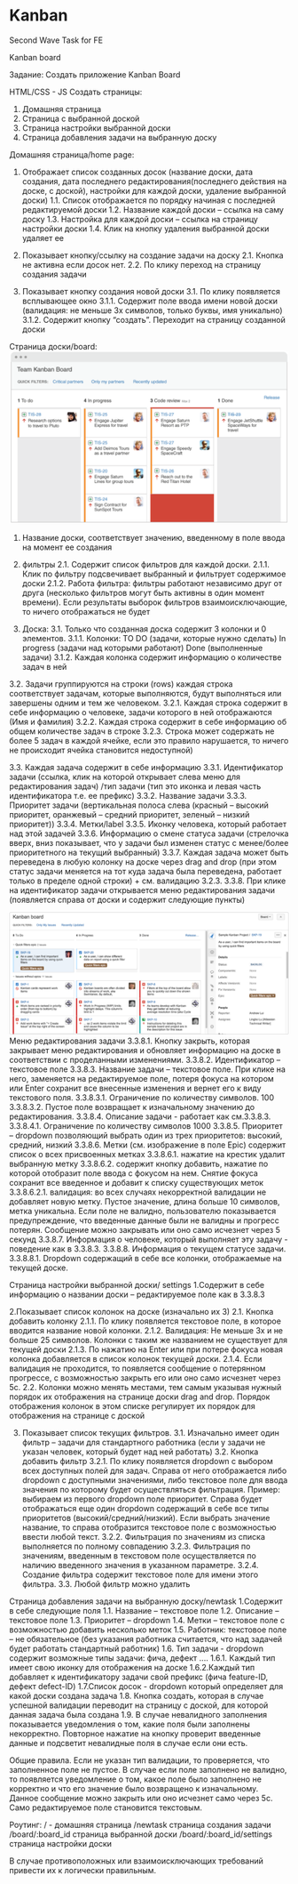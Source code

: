 # Kanban
Second Wave Task for FE

Kanban board

Задание: Создать приложение Kanban Board

HTML/CSS	-	JS
Создать страницы:
1.	Домашняя страница
2.	Страница с выбранной доской
3.	Страница настройки выбранной доски
4.	Страница добавления задачи на выбранную доску

Домашняя страница/home page:
1. Отображает список созданных досок (название доски, дата создания, дата последнего редактирования(последнего действия на доске, с доской), настройки для каждой доски, удаление выбранной доски)
1.1. Список отображается по порядку начиная с последней редактируемой доски
1.2. Название каждой доски – ссылка на саму доску
1.3. Настройка для каждой доски – ссылка на страницу настройки доски
1.4. Клик на кнопку удаления выбранной доски удаляет ее

2. Показывает кнопку/ссылку на создание задачи на доску 
2.1.  Кнопка не активна если досок нет.
2.2. По клику переход на страницу создания задачи

3. Показывает кнопку создания новой доски
3.1. По клику появляется всплывающее окно
3.1.1. Содержит поле ввода имени новой доски (валидация: не меньше 3х символов, только буквы, имя уникально)
3.1.2. Содержит кнопку “создать”. Переходит на страницу созданной доски

Страница доски/board:
![](images/boardPage.png)
1. Название доски, соответствует значению, введенному в поле ввода на момент ее создания

2. фильтры
2.1. Содержит список фильтров для каждой доски. 
2.1.1. Клик по фильтру подсвечивает выбранный и фильтрует содержимое доски
2.1.2. Работа фильтра: фильтры работают независимо друг от друга (несколько фильтров могут быть активны в один момент времени). Если результаты выборок фильтров взаимоисключающие, то ничего отображаться не будет

3. Доска:
3.1. Только что созданная доска содержит 3 колонки и 0 элементов.
3.1.1. Колонки: TO DO (задачи, которые нужно сделать) In progress (задачи над которыми работают) Done (выполненные задачи)
3.1.2. Каждая колонка содержит информацию о количестве задач в ней

3.2. Задачи группируются на строки (rows) каждая строка соответствует задачам, которые выполняются, будут выполняться или завершены одним и тем же человеком.
3.2.1. Каждая строка содержит в себе информацию о человеке, задачи которого в ней отображаются (Имя и фамилия)
3.2.2. Каждая строка содержит в себе информацию об общем количестве задач в строке
3.2.3. Строка может содержать не более 5 задач в каждой ячейке, если это правило нарушается, то ничего не происходит ячейка становится недоступной)

3.3. Каждая задача содержит в себе информацию
3.3.1. Идентификатор задачи (ссылка, клик на которой открывает слева меню для редактирования задач) /тип задачи (тип это иконка и левая часть идентификатора т.е. ее префикс)
3.3.2. Название задачи
3.3.3. Приоритет задачи (вертикальная полоса слева (красный – высокий приоритет, оранжевый – средний приоритет, зеленый – низкий приоритет))
3.3.4. Метки/label
3.3.5. Иконку человека, который работает над этой задачей
3.3.6. Информацию о смене статуса задачи (стрелочка вверх, вниз показывает, что у задачи был изменен статус с менее/более приоритетного на текущий выбранный)
3.3.7. Каждая задача может быть переведена в любую колонку на доске через drag and drop (при этом статус задачи меняется на тот куда задача была переведена, работает только в пределе одной строки) + см. валидацию 3.2.3.
3.3.8. При клике на идентификатор задачи открывается меню редактирования задачи (появляется справа от доски и содержит следующие пункты)

![](images/kanbanBoard.png)
Меню редактирования задачи
3.3.8.1. Кнопку закрыть, которая закрывает меню редактирования и обновляет информацию на доске в соответствии с проделанными изменениями.
3.3.8.2. Идентификатор – текстовое поле
3.3.8.3. Название задачи – текстовое поле. При клике на него, заменяется на редактируемое поле, потеря фокуса на котором или Enter сохранит все внесенные изменения и вернет его к виду текстового поля.
3.3.8.3.1. Ограничение по количеству символов. 100
3.3.8.3.2. Пустое поле возвращает к изначальному значению до редактирования.
3.3.8.4. Описание задачи - работает как см.3.3.8.3.
3.3.8.4.1. Ограничение по количеству символов 1000
3.3.8.5. Приоритет – dropdown позволяющий выбрать один из трех приоритетов: высокий, средний, низкий
3.3.8.6. Метки (см. изображение в поле Epic) содержит список о всех присвоенных метках
3.3.8.6.1. нажатие на крестик удалит выбранную метку
3.3.8.6.2. содержит кнопку добавить, нажатие по которой отобразит поле ввода с фокусом на нем. Снятие фокуса сохранит все введенное и добавит к списку существующих меток
3.3.8.6.2.1. валидация: во всех случаях некорректной валидации не добавляет новую метку. Пустое значение, длина больше 10 символов, метка уникальна. Если поле не валидно, пользователю показывается предупреждение, что введенные данные были не валидны и прогресс потерян. Сообщение можно закрывать или оно само исчезнет через 5 секунд
3.3.8.7. Информация о человеке, который выполняет эту задачу - поведение как в 3.3.8.3.
3.3.8.8. Информация о текущем статусе задачи.
3.3.8.8.1. Dropdown содержащий в себе все колонки, отображаемые на текущей доске.

Страница настройки выбранной доски/ settings
1.Содержит в себе информацию о названии доски – редактируемое поле как в 3.3.8.3

2.Показывает список колонок на доске (изначально их 3) 
2.1. Кнопка добавить колонку 
2.1.1. По клику появляется текстовое поле, в которое вводится название новой колонки.
2.1.2. Валидация: Не меньше 3х и не больше 25 символов. Колонки с таким же названием не существует для текущей доски
2.1.3. По нажатию на Enter или при потере фокуса новая колонка добавляется в список колонок текущей доски.
2.1.4. Если валидация не проходится, то появляется сообщение о потерянном прогрессе, с возможностью закрыть его или оно само исчезнет через 5с.
2.2. Колонки можно менять местами, тем самым указывая нужный порядок их отображения на странице доски drag and drop. Порядок отображения колонок в этом списке регулирует их порядок для отображения на странице с доской

3. Показывает список текущих фильтров.
3.1. Изначально имеет один фильтр – задачи для стандартного работника (если у задачи не указан человек, который будет над ней работать)
3.2. Кнопка добавить фильтр 
3.2.1. По клику появляется dropdown с выбором всех доступных полей для задач. Справа от него отображается либо dropdown с доступными значениями, либо текстовое поле для ввода значения по которому будет осуществляться фильтрация. Пример: выбираем из первого dropdown поле приоритет. Справа будет отображаться еще один dropdown содержащий в себе все типы приоритетов (высокий/средний/низкий). Если выбрать значение название, то справа отобразится текстовое поле с возможностью ввести любой текст. 
3.2.2. Фильтрация по значениям из списка выполняется по полному совпадению
3.2.3. Фильтрация по значениям, введенным в текстовом поле осуществляется по наличию введенного значения в указанном параметре.
3.2.4. Создание фильтра содержит текстовое поле для имени этого фильтра.
3.3. Любой фильтр можно удалить

Страница добавления задачи на выбранную доску/newtask
1.Содержит в себе следующие поля
1.1. Название – текстовое поле
1.2. Описание – текстовое поле
1.3. Приоритет – dropdown
1.4. Метки – текстовое поле с возможностью добавить несколько меток
1.5. Работник: текстовое поле – не обязательное (без указания работника считается, что над задачей будет работать стандартный работник)
1.6. Тип задачи - dropdown содержит возможные типы задачи: фича, дефект ....
1.6.1. Каждый тип имеет свою иконку для отображения на доске
1.6.2.Каждый тип добавляет к идентификатору задачи свой префикс (фича feature-ID, дефект defect-ID)
1.7.Список досок - dropdown который определяет для какой доски создана задача
1.8. Кнопка создать, которая в случае успешной валидации переводит на страницу с доской, для которой данная задача была создана
1.9. В случае невалидного заполнения показывается уведомления о том, какие поля были заполнены некорректно. Повторное нажатие на кнопку проверит введенные данные и подсветит невалидные поля в случае если они есть.

Общие правила.
Если не указан тип валидации, то проверяется, что заполненное поле не пустое.
В случае если поле заполнено не валидно, то появляется уведомление о том, какое поле было заполнено не корректно и что его значение было возвращено к изначальному. Данное сообщение можно закрыть или оно исчезнет само через 5с. Само редактируемое поле становится текстовым.

Роутинг:
/ - домашняя страница
/newtask страница создания задачи
/board/:board_id страница выбранной доски
/board/:board_id/settings страница настройки доски


В случае противоположных или взаимоисключающих требований привести их к логически правильным.
